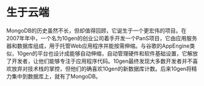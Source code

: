 # 生于云端

MongoDB的历史虽然不长，但却值得回顾，它诞生于一个更宏伟的项目。在2007年年中，一个名为10gen的创业公司着手开发一个PanS项目，它由应用服务器和数据库组成，用于托管Web应用程序并能按需伸缩。与谷歌的AppEngine类似，10gen的平台也设计成能够自动伸缩，自动管理硬件和软件基础设置，它解放了开发者，让他们能够专注于应用程序代码。10gen最终发现大多数开发者并不喜欢放弃对技术栈的掌控，但他们的确喜欢10gen的新数据库计数。后来10gen将精力集中到数据库上，就有了MongoDB。

